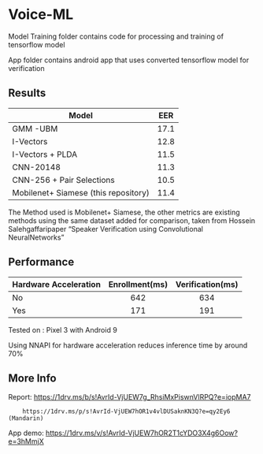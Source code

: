# Voice-ML

Model Training folder contains code for processing and training of tensorflow model

App folder contains android app that uses converted tensorflow model for verification

## Results

| Model       | EER          | 
| ------------- |:-------------:| 
| GMM -UBM      | 17.1 | 
|I-Vectors       | 12.8      |  
| I-Vectors + PLDA | 11.5      |
| CNN-20148 | 11.3      |
| CNN-256 + Pair Selections | 10.5      |
| Mobilenet+ Siamese (this repository) | 11.4      |

The Method used is Mobilenet+ Siamese, the other metrics are existing methods using the same dataset added for comparison, taken from Hossein Salehgaffaripaper “Speaker Verification using Convolutional NeuralNetworks”

## Performance

| Hardware Acceleration      | Enrollment(ms)        | Verification(ms) |
| ------------- |:-------------:| :------------:|
| No      | 642| 634| 
|Yes      | 171   | 191|

Tested on : Pixel 3 with Android 9

Using NNAPI for hardware acceleration reduces inference time by around 70%

## More Info

Report: https://1drv.ms/b/s!AvrId-VjUEW7g_RhsiMxPiswnVlRPQ?e=iopMA7

        https://1drv.ms/p/s!AvrId-VjUEW7hOR1v4vlDUSaknKN3Q?e=qy2Ey6 (Mandarin)
        
App demo: https://1drv.ms/v/s!AvrId-VjUEW7hOR2T1cYDO3X4g6Oow?e=3hMmjX
